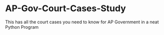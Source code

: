 # AP-Gov-Court-Cases-Study
This has all the court cases you need to know for AP Government in a neat Python Program
